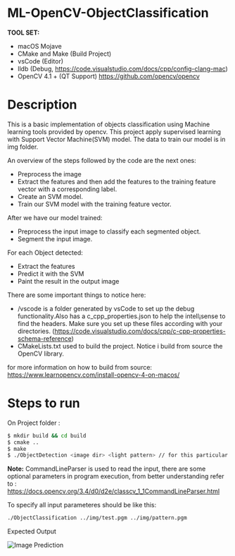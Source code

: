 # ML-OpenCV-ObjectClassification

**TOOL SET:**

* macOS Mojave
* CMake and Make (Build Project)
* vsCode (Editor)
* lldb (Debug, https://code.visualstudio.com/docs/cpp/config-clang-mac)
* OpenCV 4.1 + (QT Support) https://github.com/opencv/opencv

# Description 

This is a basic implementation of objects classification using Machine learning tools provided by opencv. This project apply supervised learning with Support Vector Machine(SVM) model. The data to train our model is in img folder. 

An overview of the steps followed by the code are the next ones:

* Preprocess the image
* Extract the features and then add the features to the training feature vector with a corresponding label.
* Create an SVM model.
* Train our SVM model with the training feature vector.

After we have our model trained:
* Preprocess the input image to classify each segmented object.
* Segment the input image.

For each Object detected: 
* Extract the features
* Predict it with the SVM
* Paint the result in the output image


There are some important things to notice here:

* /vscode is a folder generated by vsCode to set up the debug functionality.Also has a c_cpp_properties.json to help the intell¡sense to find the headers. Make sure you set up these files according with your directories. (https://code.visualstudio.com/docs/cpp/c-cpp-properties-schema-reference)
* CMakeLists.txt used to build the project. Notice i build from source the OpenCV library.

for more information on how to build from source: https://www.learnopencv.com/install-opencv-4-on-macos/

# Steps to run

On Project folder :

```sh
$ mkdir build && cd build
$ cmake ..
$ make
$ ./ObjectDetection <image dir> <light pattern> // for this particular case ./ObjectDetection ../img/test_noise.pgm ../img/light.pgm
```
**Note:** CommandLineParser is used to read the input, there are some optional parameters in program execution, from better understanding refer to : https://docs.opencv.org/3.4/d0/d2e/classcv_1_1CommandLineParser.html

To specify all input parameteres should be like this: 
```sh
./ObjectClassification ../img/test.pgm ../img/pattern.pgm
```
Expected Output 

![Image Prediction ](https://github.com/ederfduran/ML-OpenCV-ObjectClassification/blob/master/img/Output.jpg)
